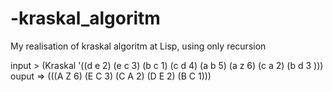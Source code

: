 # -kraskal_algoritm
My realisation of kraskal algoritm at Lisp, using only recursion

  input > (Kraskal '((d e 2) (e c 3) (b c 1) (c d 4) (a b 5)  (a z 6) (c a 2) (b d 3 )))
  ouput => (((A Z 6) (E C 3) (C A 2) (D E 2) (B C 1)))

